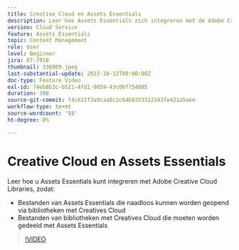 ```yaml
---
title: Creative Cloud en Assets Essentials
description: Leer hoe Assets Essentials zich integreren met de Adobe Creative Cloud.
version: Cloud Service
feature: Assets Essentials
topic: Content Management
role: User
level: Beginner
jira: KT-7918
thumbnail: 336069.jpeg
last-substantial-update: 2022-10-12T00:00:00Z
doc-type: Feature Video
exl-id: 74eb8b3c-b521-4fd1-9859-43c06f754005
duration: 396
source-git-commit: f4c621f3a9caa8c2c64b8323312343fe421a5aee
workflow-type: tm+mt
source-wordcount: '55'
ht-degree: 0%

---
```


# Creative Cloud en Assets Essentials

Leer hoe u Assets Essentials kunt integreren met Adobe Creative Cloud Libraries, zodat:

+ Bestanden van Assets Essentials die naadloos kunnen worden geopend via bibliotheken met Creatives Cloud
+ Bestanden van bibliotheken met Creatives Cloud die moeten worden gedeeld met Assets Essentials

>[!VIDEO](https://video.tv.adobe.com/v/336069?quality=12&learn=on)
